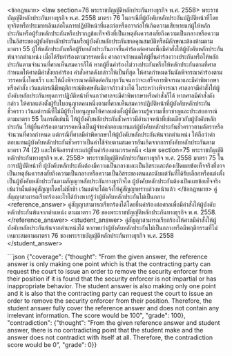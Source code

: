 <user> <ข้อกฎหมาย>
<law section=76 พระราชบัญญัติหลักประกันทางธุรกิจ พ.ศ. 2558> พระราชบัญญัติหลักประกันทางธุรกิจ พ.ศ. 2558 มาตรา 76 ในกรณีที่ผู้บังคับหลักประกันปฏิบัติหน้าที่โดยทุจริตหรือประมาทเลินเล่อในการปฏิบัติหน้าที่และก่อหรืออาจก่อให้เกิดความเสียหายแก่ผู้ให้หลักประกันหรือผู้รับหลักประกันหรือปรากฏข้อเท็จจริงที่เป็นเหตุอันควรสงสัยถึงความเป็นกลางหรือความเป็นอิสระของผู้บังคับหลักประกันหรือผู้บังคับหลักประกันขาดคุณสมบัติหรือมีลักษณะต้องห้ามตามมาตรา 55 ผู้ให้หลักประกันหรือผู้รับหลักประกันอาจยื่นคำร้องต่อศาลเพื่อมีคำสั่งให้ผู้บังคับหลักประกันพ้นจากตำแหน่ง
เมื่อได้รับคำร้องตามวรรคหนึ่ง ศาลอาจกำหนดให้ผู้ยื่นคำร้องวางประกันหรือให้หลักประกันตามจำนวนที่ศาลเห็นสมควรก็ได้ หากผู้ยื่นคำร้องไม่วางประกันหรือให้หลักประกันตามที่ศาลกำหนดให้ศาลมีคำสั่งยกคำร้อง คำสั่งศาลดังกล่าวให้เป็นที่สุด
ให้ศาลกำหนดวันนัดพิจารณาคำร้องตามวรรคหนึ่งโดยเร็ว และให้นั่งพิจารณาคดีติดต่อกันทุกวันจนกว่าจะเสร็จการพิจารณาและมีคำพิพากษาหรือคำสั่ง เว้นแต่กรณีมีพฤติการณ์พิเศษอันมิอาจก้าวล่วงได้
ในระหว่างพิจารณา ศาลอาจมีคำสั่งให้ผู้บังคับหลักประกันหยุดการปฏิบัติหน้าที่จนกว่าศาลจะมีคำพิพากษาหรือคำสั่งก็ได้ หากศาลมีคำสั่งดังกล่าว ให้ศาลแต่งตั้งผู้รับใบอนุญาตคนหนึ่งตามที่ศาลเห็นสมควรปฏิบัติหน้าที่ผู้บังคับหลักประกันชั่วคราว เว้นแต่กรณีที่ไม่มีผู้รับใบอนุญาตให้ศาลแต่งตั้งผู้ที่มีความรู้ความเชี่ยวชาญและประสบการณ์ตามมาตรา 55 ในกรณีเช่นนี้ ให้ผู้บังคับหลักประกันชั่วคราวมีอำนาจหน้าที่เช่นเดียวกับผู้บังคับหลักประกัน
ให้ผู้ยื่นคำร้องตามวรรคหนึ่งเป็นผู้จ่ายค่าตอบแทนแก่ผู้บังคับหลักประกันชั่วคราวตามอัตราหรือจำนวนที่ศาลกำหนด แต่กรณีที่ศาลมีคำพิพากษาให้ผู้บังคับหลักประกันพ้นจากตำแหน่ง ให้ถือว่าค่าตอบแทนผู้บังคับหลักประกันชั่วคราวเป็นค่าใช้จ่ายตามสมควรอันเกิดจากการบังคับหลักประกันตามมาตรา 74 (2) และให้จัดสรรชำระแก่ผู้ยื่นคำร้องตามวรรคหนึ่ง
</law>
<law section=75 พระราชบัญญัติหลักประกันทางธุรกิจ พ.ศ. 2558> พระราชบัญญัติหลักประกันทางธุรกิจ พ.ศ. 2558 มาตรา 75 ในการปฏิบัติหน้าที่ ผู้บังคับหลักประกันต้องมีความเป็นกลางและเป็นอิสระและต้องเปิดเผยข้อเท็จจริงที่อาจเป็นเหตุอันควรสงสัยถึงความเป็นกลางหรือความเป็นอิสระของตนและนับแต่วันที่ได้รับเลือกหรือแต่งตั้งเป็นผู้บังคับหลักประกันตามสัญญาหลักประกันทางธุรกิจใด ผู้บังคับหลักประกันต้องเปิดเผยข้อเท็จจริงเช่นว่านั้นต่อคู่สัญญาโดยไม่ชักช้า เว้นแต่จะได้แจ้งให้คู่สัญญาทราบล่วงหน้าแล้ว
</law>
</ข้อกฎหมาย>
<question> คู่สัญญาสามารถเรียกร้องอะไรได้บ้างหากรู้ว่าผู้บังคับหลักประกันไม่เป็นกลาง </question>
<reference_answer> คู่สัญญาสามารถเรียกร้องได้โดยยื่นคำร้องต่อศาลเพื่อมีคำสั่งให้ผู้บังคับหลักประกันพ้นจากตำแหน่ง ตามมาตรา 76 ของพระราชบัญญัติหลักประกันทางธุรกิจ พ.ศ. 2558. </reference_answer>
<student_answer> คู่สัญญาสามารถเรียกร้องให้ศาลมีคำสั่งให้ผู้บังคับหลักประกันพ้นจากตำแหน่งได้ หากพบว่าผู้บังคับหลักประกันไม่เป็นกลางหรือมีพฤติกรรมที่ไม่เหมาะสมตามมาตรา 76 ของพระราชบัญญัติหลักประกันทางธุรกิจ พ.ศ. 2558 </student_answer>

<assistant> ```json
{"coverage": {"thought": "From the given answer, the reference answer is only making one point which is that the contracting party can request the court to issue an order to remove the security enforcer from their position if it is found that the security enforcer is not impartial or has inappropriate behavior. The student answer is also making only one point and it is also that the contracting party can request the court to issue an order to remove the security enforcer from their position. Therefore, the student answer fully cover the reference answer and does not contain any irrelevant information. The score would be 100", "grade": 100}, "contradiction": {"thought": "From the given reference answer and student answer, there is no contradicting point that the student make and the answer does not contradict with itself at all. Therefore, the contradiction score would be 0", "grade": 0}}
```